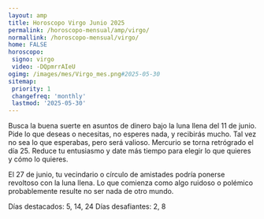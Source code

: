 ```yaml
---
layout: amp
title: Horoscopo Virgo Junio 2025 
permalink: /horoscopo-mensual/amp/virgo/
normallink: /horoscopo-mensual/virgo/
home: FALSE
horoscopo:
 signo: virgo
 video: -DQpmrrAIeU
ogimg: /images/mes/Virgo_mes.png#2025-05-30
sitemap:
 priority: 1
 changefreq: 'monthly'
 lastmod: '2025-05-30'
---
```



Busca la buena suerte en asuntos de dinero bajo la luna llena del 11 de junio. Pide lo que deseas o necesitas, no esperes nada, y recibirás mucho. Tal vez no sea lo que esperabas, pero será valioso. Mercurio se torna retrógrado el día 25. Reduce tu entusiasmo y date más tiempo para elegir lo que quieres y cómo lo quieres. 

El 27 de junio, tu vecindario o círculo de amistades podría ponerse revoltoso con la luna llena. Lo que comienza como algo ruidoso o polémico probablemente resulte no ser nada de otro mundo. 

Días destacados: 5, 14, 24
Días desafiantes: 2, 8</div>